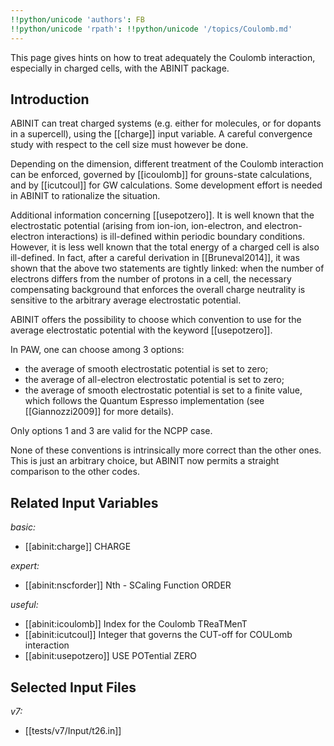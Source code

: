 ```yaml
---
!!python/unicode 'authors': FB
!!python/unicode 'rpath': !!python/unicode '/topics/Coulomb.md'
---
```

<!--
This file is automatically generated by mksite.py. All changes will be lost.
Change the input yaml files or the python code
-->

This page gives hints on how to treat adequately the Coulomb interaction, especially in charged cells, with the ABINIT package.

## Introduction

ABINIT can treat charged systems (e.g. either for molecules, or for dopants in
a supercell), using the [[charge]] input variable. A careful convergence study
with respect to the cell size must however be done.

Depending on the dimension, different treatment of the Coulomb interaction can
be enforced, governed by [[icoulomb]] for grouns-state calculations, and by
[[icutcoul]] for GW calculations. Some development effort is needed in ABINIT
to rationalize the situation.

Additional information concerning [[usepotzero]]. It is well known that the
electrostatic potential (arising from ion-ion, ion-electron, and electron-
electron interactions) is ill-defined within periodic boundary conditions.
However, it is less well known that the total energy of a charged cell is also
ill-defined. In fact, after a careful derivation in [[Bruneval2014]], it was
shown that the above two statements are tightly linked: when the number of
electrons differs from the number of protons in a cell, the necessary
compensating background that enforces the overall charge neutrality is
sensitive to the arbitrary average electrostatic potential.

ABINIT offers the possibility to choose which convention to use for the
average electrostatic potential with the keyword [[usepotzero]].

In PAW, one can choose among 3 options:

* the average of smooth electrostatic potential is set to zero;
* the average of all-electron electrostatic potential is set to zero;
* the average of smooth electrostatic potential is set to a finite value, which follows the Quantum Espresso implementation (see [[Giannozzi2009]] for more details).

Only options 1 and 3 are valid for the NCPP case.

None of these conventions is intrinsically more correct than the other ones.
This is just an arbitrary choice, but ABINIT now permits a straight comparison
to the other codes.



## Related Input Variables

*basic:*

- [[abinit:charge]]  CHARGE
 
*expert:*

- [[abinit:nscforder]]  Nth - SCaling Function ORDER
 
*useful:*

- [[abinit:icoulomb]]  Index for the Coulomb TReaTMenT
- [[abinit:icutcoul]]  Integer that governs the CUT-off for COULomb interaction
- [[abinit:usepotzero]]  USE POTential ZERO
 

## Selected Input Files

*v7:*

- [[tests/v7/Input/t26.in]]
 

